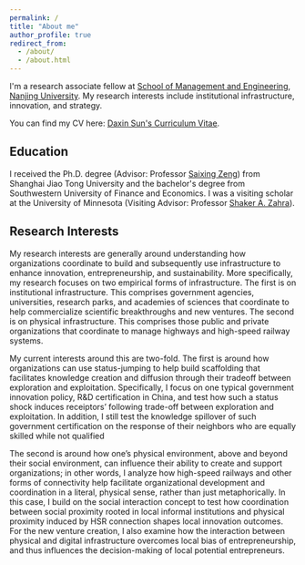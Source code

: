 ```yaml
---
permalink: /
title: "About me"
author_profile: true
redirect_from: 
  - /about/
  - /about.html
---
```


I'm a research associate fellow at [School of Management and Engineering](https://sme.nju.edu.cn/englishversion/main.htm), [Nanjing University](https://www.nju.edu.cn/). My research interests include institutional infrastructure, innovation, and strategy.

You can find my CV here: [Daxin Sun's Curriculum Vitae](../assets/Sun-Daxin-CV-website.pdf).


<h2>Education</h2>
<p> I received the Ph.D. degree (Advisor: Professor <a href="https://www.cityu.edu.hk/adse/mehxli.htm">Saixing Zeng</a>) from Shanghai Jiao Tong University and the bachelor's degree from Southwestern University of Finance and Economics. 
I was a visiting scholar at the University of Minnesota (Visiting Advisor: Professor <a href="https://carlsonschool.umn.edu/faculty/shaker-zahra">Shaker A. Zahra</a>).
</p>

<h2>Research Interests</h2>
<p>
My research interests are generally around understanding how organizations coordinate to build and subsequently use infrastructure to enhance innovation, entrepreneurship, and sustainability. More specifically, my research focuses on two empirical forms of infrastructure. The first is on institutional infrastructure. This comprises government agencies, universities, research parks, and academies of sciences that coordinate to help commercialize scientific breakthroughs and new ventures. The second is on physical infrastructure. This comprises those public and private organizations that coordinate to manage highways and high-speed railway systems. 

My current interests around this are two-fold. The first is around how organizations can use status-jumping to help build scaffolding that facilitates knowledge creation and diffusion through their tradeoff between exploration and exploitation. Specifically, I focus on one typical government innovation policy, R&D certification in China, and test how such a status shock induces receiptors’ following trade-off between exploration and exploitation. In addition, I still test the knowledge spillover of such government certification on the response of their neighbors who are equally skilled while not qualified 

The second is around how one’s physical environment, above and beyond their social environment, can influence their ability to create and support organizations; in other words, I analyze how high-speed railways and other forms of connectivity help facilitate organizational development and coordination in a literal, physical sense, rather than just metaphorically. In this case, I build on the social interaction concept to test how coordination between social proximity rooted in local informal institutions and physical proximity induced by HSR connection shapes local innovation outcomes. For the new venture creation, I also examine how the interaction between physical and digital infrastructure overcomes local bias of entrepreneurship, and thus influences the decision-making of local potential entrepreneurs. 


